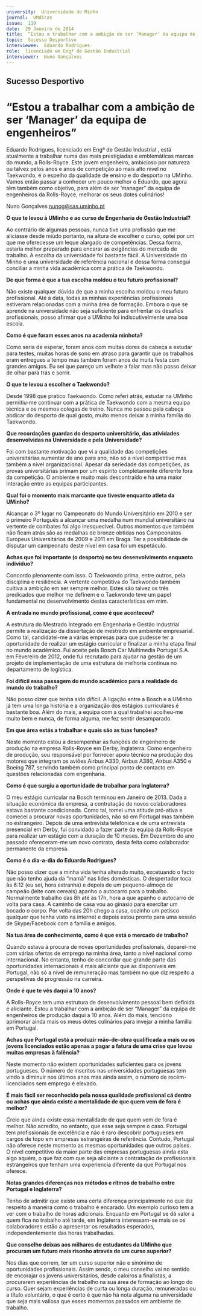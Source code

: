 ```yaml
---
university:  Universidade do Minho
journal:  UMdicas
issue:  119
date:  29 Janeiro de 2014
title:  “Estou a trabalhar com a ambição de ser ‘Manager’ da equipa de engenheiros”
topic:  Sucesso Desportivo
interviewee:  Eduardo Rodrigues
role:  licenciado em Engª de Gestão Industrial
interviewer:  Nuno Gonçalves
---
```



## Sucesso Desportivo 

# “Estou a trabalhar com a ambição de ser ‘Manager’ da equipa de engenheiros”

 
Eduardo Rodrigues, licenciado em Engª de Gestão Industrial , está atualmente a trabalhar numa das mais prestigiadas e emblemáticas marcas do mundo, a Rolls-Royce. Este jovem engenheiro, ambicioso por natureza ou talvez pelos anos e anos de competição ao mais alto nível no Taekwondo, é o espelho da qualidade de ensino e do desporto na UMinho. Vamos então passar a conhecer um pouco melhor o Eduardo, que agora têm também como objetivo, para além de ser ‘manager” da equipa de engenheiros da Rolls-Royce, melhorar os seus dotes culinários!

Nuno Gonçalves 
nunog@sas.uminho.pt 

 
**O que te levou à UMinho e ao curso de Engenharia de Gestão Industrial?**

Ao contrário de algumas pessoas, nunca tive uma profissão que me aliciasse desde miúdo portanto, na altura de escolher o curso, optei por um que me oferecesse um leque alargado de competências.
Dessa forma, estaria melhor preparado para encarar as exigências do mercado de trabalho. A escolha da universidade foi bastante fácil. A Universidade do Minho é uma universidade de referência nacional e dessa forma consegui conciliar a minha vida académica com a prática de Taekwondo.

 
**De que forma é que a tua escolha moldou o teu futuro profissional?**

Não existe qualquer dúvida de que a minha escolha moldou o meu futuro profissional. Até à data, todas as minhas experiências profissionais estiveram relacionadas com a minha área de formação. Embora o que se aprende na universidade não seja suficiente para enfrentar os desafios profissionais, posso afirmar que a UMinho foi indiscutivelmente uma boa escola.

 
**Como é que foram esses anos na academia minhota?**

Como seria de esperar, foram anos com muitas dores de cabeça a estudar para testes, muitas horas de sono em atraso para garantir que os trabalhos eram entregues a tempo mas também foram anos de muita festa com grandes amigos. Eu sei que pareço um velhote a falar mas não posso deixar de olhar para trás e sorrir.

 
**O que te levou a escolher o Taekwondo?**

Desde 1998 que pratico Taekwondo. Como referi atrás, estudar na UMinho permitiu-me continuar com a prática de Taekwondo com a mesma equipa técnica e os mesmos colegas de treino. Nunca me passou pela cabeça abdicar do desporto de qual gosto, muito menos deixar a minha família do Taekwondo.

 
**Que recordações guardas do desporto universitário, das atividades desenvolvidas na Universidade e pela Universidade?**

Foi com bastante motivação que vi a qualidade das competições universitárias aumentar de ano para ano, não só a nível competitivo mas também a nível organizacional. Apesar da seriedade das competições, as provas universitárias primam por um espírito completamente diferente fora da competição.
O ambiente é muito mais descontraído e há uma maior interação entre as equipas participantes.

 
**Qual foi o momento mais marcante que tiveste enquanto atleta da UMinho?**

Alcançar o 3º lugar no Campeonato do Mundo Universitário em 2010 e ser o primeiro Português a alcançar uma medalha num mundial universitário na vertente de combates foi algo inesquecível. Outros momentos que também não ficam atrás são as medalhas de bronze obtidas nos Campeonatos Europeus Universitários de 2009 e 2011 em Braga. Ter a possibilidade de disputar um campeonato deste nível em casa foi um espetáculo.

 
**Achas que foi importante (o desporto) no teu desenvolvimento enquanto indivíduo?**

Concordo plenamente com isso. O Taekwondo prima, entre outros, pela disciplina e resiliência. A vertente competitiva do Taekwondo também cultiva a ambição em ser sempre melhor. Estes são talvez os três predicados que melhor me definem e o Taekwondo teve um papel fundamental no desenvolvimento destas características em mim.

 
**A entrada no mundo profissional, como é que aconteceu?**

A estrutura do Mestrado Integrado em Engenharia e Gestão Industrial permite a realização da dissertação de mestrado em ambiente empresarial. Como tal, candidatei-me a várias empresas para que pudesse ter a oportunidade de realizar um estágio curricular e finalizar a minha etapa final no mundo académico. Fui aceite pela Bosch Car Multimedia Portugal S.A. em Fevereiro de 2012, onde fui recrutado para ajudar na gestão de um projeto de implementação de uma estrutura de melhoria contínua no departamento de logística.

 
**Foi difícil essa passagem do mundo académico para a realidade do mundo do trabalho?**

Não posso dizer que tenha sido difícil. A ligação entre a Bosch e a UMinho já tem uma longa história e a organização dos estágios curriculares é bastante boa. Além do mais, a equipa com a qual trabalhei acolheu-me muito bem e nunca, de forma alguma, me fez sentir desamparado.

 
**Em que área estás a trabalhar e quais são as tuas funções?**

Neste momento estou a desempenhar as funções de engenheiro de produção na empresa Rolls-Royce em Derby, Inglaterra. Como engenheiro de produção, sou responsável por fornecer apoio técnico na produção dos motores que integram os aviões Airbus A330, Airbus A380, Airbus A350 e Boeing 787, servindo também como principal ponto de contacto em questões relacionadas com engenharia.

 
**Como é que surgiu a oportunidade de trabalhar para Inglaterra?**

O meu estágio curricular na Bosch terminou em Janeiro de 2013. Dada a situação económica da empresa, a contratação de novos colaboradores estava bastante condicionada.
Como tal, tomei uma atitude pró-ativa e comecei a procurar novas oportunidades, não só em Portugal mas também no estrangeiro. Depois de uma entrevista telefónica e de uma entrevista presencial em Derby, fui convidado a fazer parte da equipa da Rolls-Royce para realizar um estágio com a duração de 10 meses. Em Dezembro do ano passado ofereceram-me um novo contrato, desta feita como colaborador permanente da empresa.

 
**Como é o dia-a-dia do Eduardo Rodrigues?**

Não posso dizer que a minha vida tenha alterado muito, excetuando o facto que não tenho ajuda da “mamã” nas lides domésticas. O despertador toca às 6:12 (eu sei, hora estranha) e depois de um pequeno-almoço de campeão (leite com cereais) apanho o autocarro para o trabalho. Normalmente trabalho das 8h até às 17h, hora a que apanho o autocarro de volta para casa. A caminho de casa vou ao ginásio para exercitar um bocado o corpo.
Por volta das 20h chego a casa, cozinho um petisco qualquer que tenha visto na internet e depois estou pronto para uma sessão de Skype/Facebook com a família e amigos.

 
**Na tua área de conhecimento, como é que está o mercado de trabalho?**

Quando estava à procura de novas oportunidades profissionais, deparei-me com várias ofertas de emprego na minha área, tanto a nível nacional como internacional. No entanto, tenho de concordar que grande parte das oportunidades internacionais é mais aliciante que as disponíveis em Portugal, não só a nível de remuneração mas também no que diz respeito a perspetivas de progressão na carreira.

 
**Onde é que te vês daqui a 10 anos?**

A Rolls-Royce tem uma estrutura de desenvolvimento pessoal bem definida e aliciante. Estou a trabalhar com a ambição de ser “Manager” da equipa de engenheiros de produção daqui a 10 anos. Além do mais, tenciono aprimorar ainda mais os meus dotes culinários para invejar a minha família em Portugal.

 
**Achas que Portugal está a produzir mão-de-obra qualificada a mais ou os jovens licenciados estão apenas a pagar a fatura de uma crise que levou muitas empresas à falência?**

Neste momento não existem oportunidades suficientes para os jovens portugueses. O número de inscritos nas universidades portuguesas tem vindo a diminuir nos últimos anos mas ainda assim, o número de recém-licenciados sem emprego é elevado.

 
**É mais fácil ser reconhecido pela nossa qualidade profissional cá dentro ou achas que ainda existe a mentalidade de que quem vem de fora é melhor?**

Creio que ainda existe essa mentalidade de que quem vem de fora é melhor. Não acredito, no entanto, que esse seja sempre o caso. Portugal tem profissionais de excelência e não é raro descobrir portugueses em cargos de topo em empresas estrangeiras de referência. Contudo, Portugal não oferece neste momento as mesmas oportunidades que outros países. O nível competitivo da maior parte das empresas portuguesas ainda esta algo aquém, o que faz com que seja aliciante a contratação de profissionais estrangeiros que tenham uma experiencia diferente da que Portugal nos oferece.

 
**Notas grandes diferenças nos métodos e ritmos de trabalho entre Portugal e Inglaterra?**

Tenho de admitir que existe uma certa diferença principalmente no que diz respeito à maneira como o trabalho é encarado. Um exemplo curioso tem a ver com o trabalho de horas adicionais. Enquanto em Portugal se dá valor a quem fica no trabalho até tarde, em Inglaterra interessam-se mais se os colaboradores estão a apresentar os resultados esperados, independentemente das horas trabalhadas.

 
**Que conselho deixas aos milhares de estudantes da UMinho que procuram um futuro mais risonho através de um curso superior?**

Nos dias que correm, ter um curso superior não e sinónimo de oportunidades profissionais. Assim sendo, o meu conselho vai no sentido de encorajar os jovens universitários, desde caloiros a finalistas, a procurarem experiências de trabalho na sua área de formação ao longo do curso. Quer sejam experiências de curta ou longa duração, remuneradas ou a título voluntário, o que é certo é que não há nota alguma na universidade que seja mais valiosa que esses momentos passados em ambiente de trabalho.

